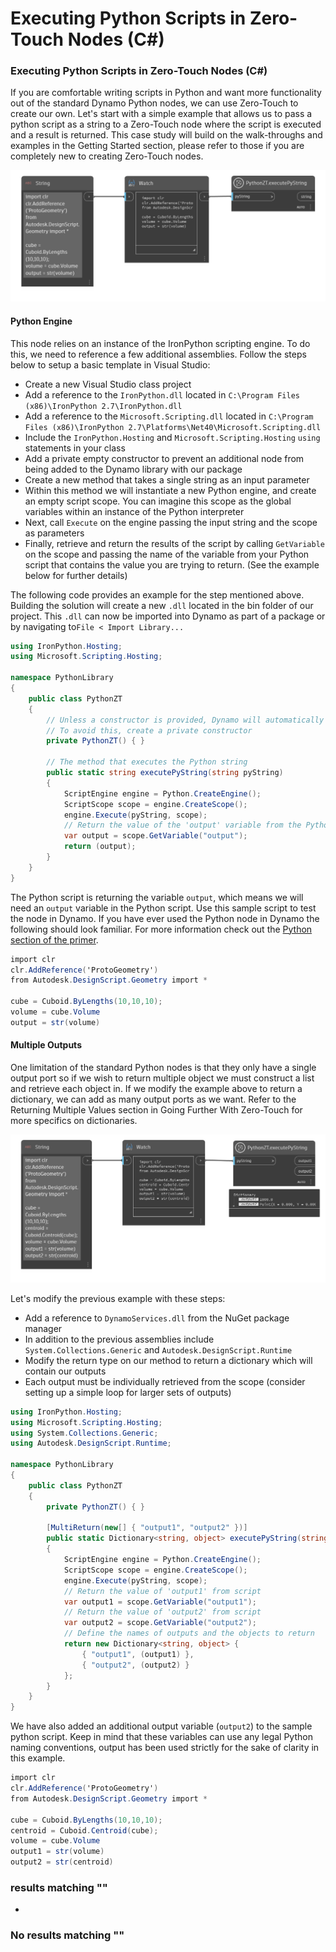 # Executing Python Scripts in Zero-Touch Nodes (C#)

### Executing Python Scripts in Zero-Touch Nodes (C#) <a href="#executing-python-scripts-in-zero-touch-nodes-c" id="executing-python-scripts-in-zero-touch-nodes-c"></a>

If you are comfortable writing scripts in Python and want more functionality out of the standard Dynamo Python nodes, we can use Zero-Touch to create our own. Let's start with a simple example that allows us to pass a python script as a string to a Zero-Touch node where the script is executed and a result is returned. This case study will build on the walk-throughs and examples in the Getting Started section, please refer to those if you are completely new to creating Zero-Touch nodes.

![A Zero-Touch node that will execute a Python script string](../.gitbook/assets/python-case-study.png)

#### Python Engine <a href="#python-engine" id="python-engine"></a>

This node relies on an instance of the IronPython scripting engine. To do this, we need to reference a few additional assemblies. Follow the steps below to setup a basic template in Visual Studio:

* Create a new Visual Studio class project
* Add a reference to the `IronPython.dll` located in `C:\Program Files (x86)\IronPython 2.7\IronPython.dll`
* Add a reference to the `Microsoft.Scripting.dll` located in `C:\Program Files (x86)\IronPython 2.7\Platforms\Net40\Microsoft.Scripting.dll`
* Include the `IronPython.Hosting` and `Microsoft.Scripting.Hosting` `using` statements in your class
* Add a private empty constructor to prevent an additional node from being added to the Dynamo library with our package
* Create a new method that takes a single string as an input parameter
* Within this method we will instantiate a new Python engine, and create an empty script scope. You can imagine this scope as the global variables within an instance of the Python interpreter
* Next, call `Execute` on the engine passing the input string and the scope as parameters
* Finally, retrieve and return the results of the script by calling `GetVariable` on the scope and passing the name of the variable from your Python script that contains the value you are trying to return. (See the example below for further details)

The following code provides an example for the step mentioned above. Building the solution will create a new `.dll` located in the bin folder of our project. This `.dll` can now be imported into Dynamo as part of a package or by navigating to`File < Import Library...`

```csharp
using IronPython.Hosting;
using Microsoft.Scripting.Hosting;

namespace PythonLibrary
{
    public class PythonZT
    {
        // Unless a constructor is provided, Dynamo will automatically create one and add it to the library
        // To avoid this, create a private constructor
        private PythonZT() { }

        // The method that executes the Python string
        public static string executePyString(string pyString)
        {
            ScriptEngine engine = Python.CreateEngine();
            ScriptScope scope = engine.CreateScope();
            engine.Execute(pyString, scope);
            // Return the value of the 'output' variable from the Python script below
            var output = scope.GetVariable("output");
            return (output);
        }
    }
}
```

The Python script is returning the variable `output`, which means we will need an `output` variable in the Python script. Use this sample script to test the node in Dynamo. If you have ever used the Python node in Dynamo the following should look familiar. For more information check out the [Python section of the primer](http://dynamoprimer.com/en/09\_Custom-Nodes/9-4\_Python.html).

```csharp
import clr
clr.AddReference('ProtoGeometry')
from Autodesk.DesignScript.Geometry import *

cube = Cuboid.ByLengths(10,10,10);
volume = cube.Volume
output = str(volume)
```

#### Multiple Outputs <a href="#multiple-outputs" id="multiple-outputs"></a>

One limitation of the standard Python nodes is that they only have a single output port so if we wish to return multiple object we must construct a list and retrieve each object in. If we modify the example above to return a dictionary, we can add as many output ports as we want. Refer to the Returning Multiple Values section in Going Further With Zero-Touch for more specifics on dictionaries.

![This node is allowing us to return both the cuboid's volume and its centroid.](../.gitbook/assets/python-multi-case-study.png)

Let's modify the previous example with these steps:

* Add a reference to `DynamoServices.dll` from the NuGet package manager
* In addition to the previous assemblies include `System.Collections.Generic` and `Autodesk.DesignScript.Runtime`
* Modify the return type on our method to return a dictionary which will contain our outputs
* Each output must be individually retrieved from the scope (consider setting up a simple loop for larger sets of outputs)

```csharp
using IronPython.Hosting;
using Microsoft.Scripting.Hosting;
using System.Collections.Generic;
using Autodesk.DesignScript.Runtime;

namespace PythonLibrary
{
    public class PythonZT
    {
        private PythonZT() { }

        [MultiReturn(new[] { "output1", "output2" })]
        public static Dictionary<string, object> executePyString(string pyString)
        {
            ScriptEngine engine = Python.CreateEngine();
            ScriptScope scope = engine.CreateScope();
            engine.Execute(pyString, scope);
            // Return the value of 'output1' from script
            var output1 = scope.GetVariable("output1");
            // Return the value of 'output2' from script
            var output2 = scope.GetVariable("output2");
            // Define the names of outputs and the objects to return
            return new Dictionary<string, object> {
                { "output1", (output1) },
                { "output2", (output2) }
            };
        }
    }
}
```

We have also added an additional output variable (`output2`) to the sample python script. Keep in mind that these variables can use any legal Python naming conventions, output has been used strictly for the sake of clarity in this example.

```csharp
import clr
clr.AddReference('ProtoGeometry')
from Autodesk.DesignScript.Geometry import *

cube = Cuboid.ByLengths(10,10,10);
centroid = Cuboid.Centroid(cube);
volume = cube.Volume
output1 = str(volume)
output2 = str(centroid)
```

### results matching ""

*

### No results matching ""
